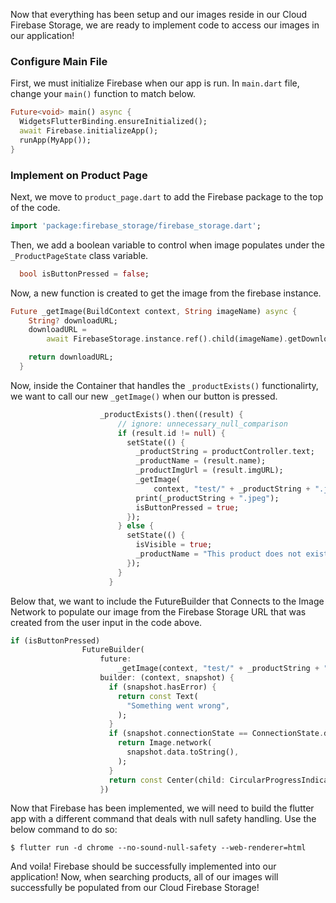 Now that everything has been setup and our images reside in our Cloud Firebase Storage, we are ready to implement code to access our images in our application!

### Configure Main File

First, we must initialize Firebase when our app is run. In `main.dart` file, change your `main()` function to match below.

```dart
Future<void> main() async {
  WidgetsFlutterBinding.ensureInitialized();
  await Firebase.initializeApp();
  runApp(MyApp());
}
```
### Implement on Product Page

Next, we move to `product_page.dart` to add the Firebase package to the top of the code.

```dart
import 'package:firebase_storage/firebase_storage.dart';
```

Then, we add a boolean variable to control when image populates under the `_ProductPageState` class variable.

```dart
  bool isButtonPressed = false;
```

Now, a new function is created to get the image from the firebase instance.

```dart
Future _getImage(BuildContext context, String imageName) async {
    String? downloadURL;
    downloadURL =
        await FirebaseStorage.instance.ref().child(imageName).getDownloadURL();

    return downloadURL;
  }
```

Now, inside the Container that handles the `_productExists()` functionalirty, we want to call our new `_getImage()` when our button is pressed.

```dart
                    _productExists().then((result) {
                        // ignore: unnecessary_null_comparison
                        if (result.id != null) {
                          setState(() {
                            _productString = productController.text;
                            _productName = (result.name);
                            _productImgUrl = (result.imgURL);
                            _getImage(
                                context, "test/" + _productString + ".jpeg");
                            print(_productString + ".jpeg");
                            isButtonPressed = true;
                          });
                        } else {
                          setState(() {
                            isVisible = true;
                            _productName = "This product does not exist!";
                          });
                        }
                      }
```

Below that, we want to include the FutureBuilder that Connects to the Image Network to populate our image from the Firebase Storage URL that was created from the user input in the code above.

```dart
if (isButtonPressed)
                FutureBuilder(
                    future:
                        _getImage(context, "test/" + _productString + ".jpeg"),
                    builder: (context, snapshot) {
                      if (snapshot.hasError) {
                        return const Text(
                          "Something went wrong",
                        );
                      }
                      if (snapshot.connectionState == ConnectionState.done) {
                        return Image.network(
                          snapshot.data.toString(),
                        );
                      }
                      return const Center(child: CircularProgressIndicator());
                    })
```

Now that Firebase has been implemented, we will need to build the flutter app with a different command that deals with null safety handling. Use the below command to do so:
```
$ flutter run -d chrome --no-sound-null-safety --web-renderer=html
```
And voila! Firebase should be successfully implemented into our application! Now, when searching products, all of our images will successfully be populated from our Cloud Firebase Storage!